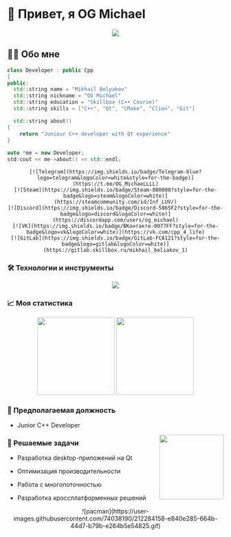 # 🚀 Привет, я OG Michael

<div align="center">
  <img src="https://user-images.githubusercontent.com/74038190/212749168-86d6c7ab-98da-409b-998f-c5b74721badd.gif">
</div>

## 👨‍💻 Обо мне
```cpp
class Developer : public Cpp
{
public:
  std::string name = "Mikhail Belyakov"
  std::string nickname = "OG Michael"
  std::string education = "Skillbox (C++ Course)"
  std::string skills = ["C++", "Qt", "CMake", "Clion", "Git"]

  std::string about()
{
    return "Juniour C++ developer with Qt experience"
}
        
auto *me = new Developer;
std:cout << me->about() << std::endl;
```

<div align="center">
  
    [![Telegram](https://img.shields.io/badge/Telegram-blue?logo=telegram&logoColor=white&style=for-the-badge)](https://t.me/OG_MichaeLLLL)
    [![Steam](https://img.shields.io/badge/Steam-000000?style=for-the-badge&logo=steam&logoColor=white)](https://steamcommunity.com/id/Inf_LUV/)
    [![Discord](https://img.shields.io/badge/Discord-5865F2?style=for-the-badge&logo=discord&logoColor=white)](https://discordapp.com/users/og_michael)
    [![VK](https://img.shields.io/badge/ВКонтакте-0077FF?style=for-the-badge&logo=vk&logoColor=white)](https://vk.com/cpp_4_life)
    [![GitLab](https://img.shields.io/badge/GitLab-FCA121?style=for-the-badge&logo=gitlab&logoColor=white)](https://gitlab.skillbox.ru/mikhail_beliakov_1)
    
</div>

### 🛠 Технологии и инструменты
<p align="center"> <img src="https://skillicons.dev/icons?i=cpp,qt,cmake,clion,git,github,vscode,linux&perline=4" /> </p>

### 📈 Моя статистика

<!-- Статистика с GitHub --><div align="center"> <img height="180em" src="https://github-readme-stats.vercel.app/api?username=M1SH4-cmd&show_icons=true&theme=radical" /> <img height="180em" src="https://github-readme-stats.vercel.app/api/top-langs/?username=M1SH4-cmd&layout=compact&theme=radical" /> </div>

### 🎯 Предполагаемая должность

* Junior C++ Developer

<img align="right" src="https://user-images.githubusercontent.com/74038190/212284087-bbe7e430-757e-4901-90bf-4cd2ce3e1852.gif" width="150">

### 📌 Решаемые задачи

* Разработка desktop-приложений на Qt

* Оптимизация производительности

* Работа с многопоточностью

* Разработка кроссплатформенных решений

<div align="center">
![pacman](https://user-images.githubusercontent.com/74038190/212284158-e840e285-664b-44d7-b79b-e264b5e54825.gif)
</div>





